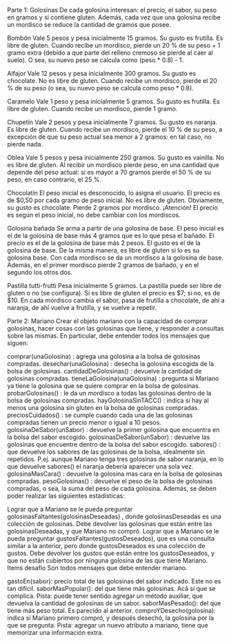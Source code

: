 Parte 1: Golosinas
De cada golosina interesan: el precio, el sabor, su peso en gramos y si contiene gluten.
Además, cada vez que una golosina recibe un mordisco se reduce la cantidad de gramos que posee.

Bombón
Vale 5 pesos y pesa inicialmente 15 gramos. Su gusto es frutilla. Es libre de gluten.
Cuando recibe un mordisco, pierde un 20 % de su peso + 1 gramo extra (debido a que parte del relleno cremoso se pierde al caer al suelo). O sea, su nuevo peso se calcula como (peso * 0.8) - 1.

Alfajor
Vale 12 pesos y pesa inicialmente 300 gramos. Su gusto es chocolate. No es libre de gluten.
Cuando recibe un mordisco, pierde el 20 % de su peso (o sea, su nuevo peso se calcula como peso * 0.8).

Caramelo
Vale 1 peso y pesa inicialmente 5 gramos. Su gusto es frutilla. Es libre de gluten.
Cuando recibe un mordisco, pierde 1 gramo.

Chupetín
Vale 2 pesos y pesa inicialmente 7 gramos. Su gusto es naranja. Es libre de gluten.
Cuando recibe un mordisco, pierde el 10 % de su peso, a excepción de que su peso actual sea menor a 2 gramos: en tal caso, no pierde nada.

Oblea
Vale 5 pesos y pesa inicialmente 250 gramos. Su gusto es vainilla. No es libre de gluten.
Al recibir un mordisco pierde peso, en una cantidad que depende del peso actual: si es mayor a 70 gramos pierde el 50 % de su peso, en caso contrario, el 25 %.

Chocolatín
El peso inicial es desconocido, lo asigna el usuario. El precio es de $0,50 por cada gramo de peso inicial. No es libre de gluten. Obviamente, su gusto es chocolate.
Pierde 2 gramos por mordisco.
¡Atención! El precio es según el peso inicial, no debe cambiar con los mordiscos.

Golosina bañada
Se arma a partir de una golosina de base.
El peso inicial es el de la golosina de base más 4 gramos que es lo que pesa el bañado. El precio es el de la golosina de base más 2 pesos. El gusto es el de la golosina de base. De la misma manera, es libre de gluten si lo es su golosina base.
Con cada mordisco se da un mordisco a la golosina de base. Además, en el primer mordisco pierde 2 gramos de bañado, y en el segundo los otros dos.

Pastilla tutti-frutti
Pesa inicialmente 5 gramos. La pastilla puede ser libre de gluten o no (se configura). Si es libre de gluten el precio es $7; si no, es de $10.
En cada mordisco cambia el sabor, pasa de frutilla a chocolate, de ahí a naranja, de ahí vuelve a frutilla, y se vuelve a repetir.


Parte 2: Mariano
Crear el objeto mariano con la capacidad de comprar golosinas, hacer cosas con las golosinas que tiene, y responder a consultas sobre las mismas. En particular, debe entender todos los mensajes que siguen:

comprar(unaGolosina) : agrega una golosina a la bolsa de golosinas compradas.
desechar(unaGolosina) : desecha la golosina escogida de la bolsa de golosinas.
cantidadDeGolosinas() : devuelve la cantidad de golosinas compradas.
tieneLaGolosina(unaGolosina) : pregunta si Mariano ya tiene la golosina que se quiere comprar en la bolsa de golosinas.
probarGolosinas() : le da un mordisco a todas las golosinas dentro de la bolsa de golosinas compradas.
hayGolosinaSinTACC() : indica si hay al menos una golosina sin gluten en la bolsa de golosinas compradas.
preciosCuidados() : se cumple cuando cada una de las golosinas compradas tienen un precio menor o igual a 10 pesos.
golosinaDeSabor(unSabor) : devuelve la primer golosina que encuentra en la bolsa del sabor escogido.
golosinasDeSabor(unSabor) : devuelve las golosinas que encuentre dentro de la bolsa del sabor escogido.
sabores() : que devuelve los sabores de las golosinas de la bolsa, idealmente sin repetidos.
P.ej. aunque Mariano tenga tres golosinas de sabor naranja, en lo que devuelve sabores() el naranja debería aparecer una sola vez.
golosinaMasCara() : devuelve la golosina mas cara en la bolsa de golosinas compradas.
pesoGolosinas() : devuelve el peso de la bolsa de golosinas compradas, o sea, la suma del peso de cada golosina.
Además, se deben poder realizar las siguientes estadísticas:

Lograr que a Mariano se le pueda preguntar golosinasFaltantes(golosinasDeseadas) , donde golosinasDeseadas es una colección de golosinas. Debe devolver las golosinas que están entre las golosinasDeseadas, y que Mariano no compró.
Lograr que a Mariano se le pueda preguntar gustosFaltantes(gustosDeseados), que es una consulta similar a la anterior, pero donde gustosDeseados es una colección de gustos.
Debe devolver los gustos que están entre los gustosDeseados, y que no están cubiertos por ninguna golosina de las que tiene Mariano.
Items desafío
Son todos mensajes que debe entender mariano.

gastoEn(sabor): precio total de las golosinas del sabor indicado.
Este no es tan difícil.
saborMasPopular(): del que tiene más golosinas.
Acá sí que se complica.
Pista: puede tener sentido agregar un método auxiliar, que devuelva la cantidad de golosinas de un sabor.
saborMasPesado(): del que tiene más peso total.
Es parecido al anterior.
comproYDesecho(golosina): indica si Mariano primero compró, y después desechó, la golosina por la que se pregunta.
Pista: agregar un nuevo atributo a mariano, tiene que memorizar una información extra.
